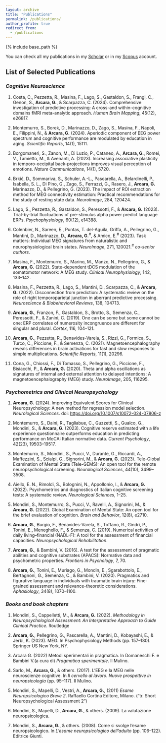 ```yaml
---
layout: archive
title: "Publications"
permalink: /publications/
author_profile: true
redirect_from:
  - /publications
---
```


{% include base_path %}

You can check all my publications in my [Scholar](https://scholar.google.com/citations?user=B7eJBYsAAAAJ&hl=en&oi=ao) or in my [Scopus](https://www.scopus.com/authid/detail.uri?authorId=36714999100) account.

## List of Selected Publications

### *Cognitive Neuroscience*

1.	Costa, C., Pezzetta, R., Masina, F., Lago, S., Gastaldon, S., Frangi, C., Genon, S., **Arcara, G.**, & Scarpazza, C. (2024). Comprehensive investigation of predictive processing: A cross-and within-cognitive domains fMRI meta-analytic approach. *Human Brain Mapping*, 45(12), e26817.

2.	Montemurro, S., Borek, D., Marinazzo, D., Zago, S., Masina, F., Napoli, E., Filippini, N., & **Arcara, G.** (2024). Aperiodic component of EEG power spectrum and cognitive performance are modulated by education in aging. *Scientific Reports*, 14(1), 15111.

3.	Borgomaneri, S., Zanon, M., Di Luzio, P., Cataneo, A., **Arcara, G.**, Romei, V., Tamietto, M., & Avenanti, A. (2023). Increasing associative plasticity in temporo-occipital back-projections improves visual perception of emotions. *Nature Communications*, 14(1), 5720.

4.	Brkić, D., Sommariva, S., Schuler, A.-L., Pascarella, A., Belardinelli, P., Isabella, S. L., Di Pino, G., Zago, S., Ferrazzi, G., Rasero, J., **Arcara, G.** Marinazzo, D., & Pellegrino, G. (2023). The impact of ROI extraction method for MEG connectivity estimation: Practical recommendations for the study of resting state data. *NeuroImage*, 284, 120424.

5.	Lago, S., Pezzetta, R., Gastaldon, S., Peressotti, F., & **Arcara, G.** (2023). Trial-by-trial fluctuations of pre-stimulus alpha power predict language ERPs. *Psychophysiology*, 60(12), e14388.

6.	Colenbier, N., Sareen, E., Puntas, T. del-Aguila, Griffa, A., Pellegrino, G., Mantini, D., Marinazzo, D., **Arcara, G.**<sup>#</sup>, & Amico, E.<sup>#</sup> (2023). Task matters: Individual MEG signatures from naturalistic and neurophysiological brain states. *NeuroImage*, 271, 120021.<sup>#</sup> *co-senior authors*.

7.	Masina, F., Montemurro, S., Marino, M., Manzo, N., Pellegrino, G., & **Arcara, G.** (2022). State-dependent tDCS modulation of the somatomotor network: A MEG study. *Clinical Neurophysiology*, 142, 133–142.

8.	Masina, F., Pezzetta, R., Lago, S., Mantini, D., Scarpazza, C., & **Arcara, G.** (2022). Disconnection from prediction: A systematic review on the role of right temporoparietal junction in aberrant predictive processing. *Neuroscience & Biobehavioral Reviews*, 138, 104713.

9.	**Arcara, G.**, Franzon, F., Gastaldon, S., Brotto, S., Semenza, C., Peressotti, F., & Zanini, C. (2019). One can be some but some cannot be one: ERP correlates of numerosity incongruence are different for singular and plural. *Cortex*, 116, 104–121.

10.	**Arcara, G.**, Pezzetta, R., Benavides-Varela, S., Rizzi, G., Formica, S., Turco, C., Piccione, F., & Semenza, C. (2021). Magnetoencephalography reveals differences in brain activations for fast and slow responses to simple multiplications. *Scientific Reports*, 11(1), 20296.

11.	Cona, G., Chiossi, F., Di Tomasso, S., Pellegrino, G., Piccione, F., Bisiacchi, P., & **Arcara, G.** (2020). Theta and alpha oscillations as signatures of internal and external attention to delayed intentions: A magnetoencephalography (MEG) study. *NeuroImage*, 205, 116295.


### *Psychometrics and Clinical Neuropsychology*

1. **Arcara, G.** (2024). Improving Equivalent Scores for Clinical Neuropsychology: A new method for regression model selection. *Neurological Sciences*. doi: https://doi.org/10.1007/s10072-024-07806-z

2.	Montemurro, S., Daini, R., Tagliabue, C., Guzzetti, S., Gualco, G., Mondini, S., & **Arcara, G.** (2023). Cognitive reserve estimated with a life experience questionnaire outperforms education in predicting performance on MoCA: Italian normative data. *Current Psychology*, 42(23), 19503–19517.

3.	Montemurro, S., Mondini, S., Pucci, V., Durante, G., Riccardi, A., Maffezzini, S., Scialpi, G., Signorini, M., & **Arcara, G.** (2023). Tele-Global Examination of Mental State (Tele-GEMS): An open tool for the remote neuropsychological screening. *Neurological Sciences*, 44(10), 3499–3508.

4.	Aiello, E. N., Rimoldi, S., Bolognini, N., Appollonio, I., & **Arcara, G.** (2022). Psychometrics and diagnostics of Italian cognitive screening tests: A systematic review. *Neurological Sciences*, 1–25.

5.	Mondini, S., Montemurro, S., Pucci, V., Ravelli, A., Signorini, M., & **Arcara, G.** (2022). Global Examination of Mental State: An open tool for the brief evaluation of cognition. *Brain and Behavior*, 12(8), e2710.

6. **Arcara, G.**, Burgio, F., Benavides-Varela, S., Toffano, R., Gindri, P., Tonini, E., Meneghello, F., & Semenza, C. (2019). Numerical activities of daily living–financial (NADL-F): A tool for the assessment of financial capacities. *Neuropsychological Rehabilitation*.

7.	**Arcara, G.**, & Bambini, V. (2016). A test for the assessment of pragmatic abilities and cognitive substrates (APACS): Normative data and psychometric properties. *Frontiers in Psychology*, 7, 70.

8.	**Arcara, G.**, Tonini, E., Muriago, G., Mondin, E., Sgarabottolo, E., Bertagnoni, G., Semenza, C., & Bambini, V. (2020). Pragmatics and figurative language in individuals with traumatic brain injury: Fine-grained assessment and relevance-theoretic considerations. *Aphasiology*, 34(8), 1070–1100.


### *Books and book chapters*

	
1. Mondini, S., Cappelletti, M., & **Arcara, G.** (2022). *Methodology in Neuropsychological Assessment: An Interpretative Approach to Guide Clinical Practice*. Routledge

2.	**Arcara, G.**, Pellegrino, G., Pascarella, A., Mantini, D., Kobayashi, E., & Jerbi, K. (2023). MEG. In Psychophysiology Methods (pp. 157–180). Springer US New York, NY.

3.	Arcara G.  (2022) Metodi sperimentali in pragmatica. In Domaneschi F. e Bambini V.(a cura di) *Pragmatica sperimentale*. Il Mulino.

4.	Sarlo, M., **Arcara, G.**, & others. (2017). L’EEG e la MEG nelle neuroscienze cognitive. In *Il cervello al lavoro. Nuove prospettive in neuropsicologia* (pp. 95–117). Il Mulino.

5. Mondini, S., Mapelli, D., Vestri, A., **Arcara, G.**, (2011) *Esame Neuropsicologico Breve 2*. Raffaello Cortina Editore, Milano. (“tr. Short Neuropsychological Assessment 2”)

6.	Mondini, S., Mapelli, D., **Arcara, G.**, & others. (2009). La valutazione neuropsicologica.

7.	Mondini, S., **Arcara, G.**, & others. (2008). Come si svolge l’esame neuropsicologico. In *L’esame neuropsicologico dell’adulto* (pp. 106–122). Editrice Giunti.